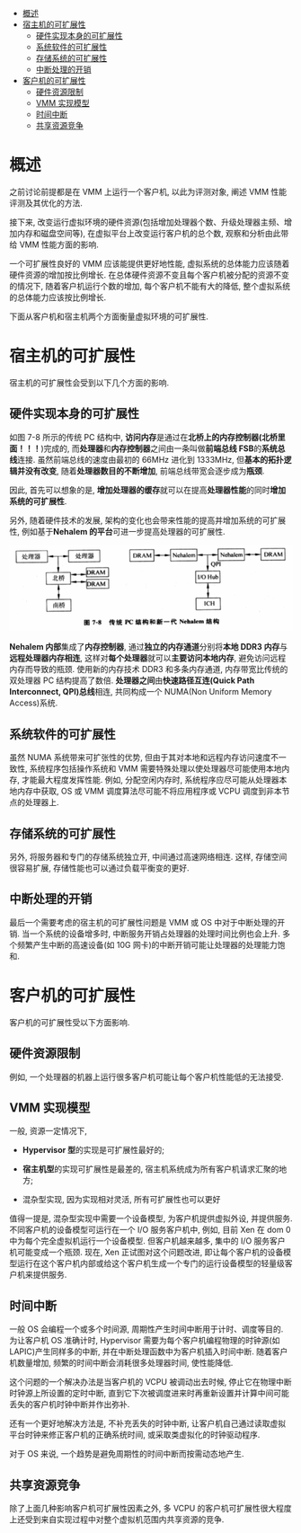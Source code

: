 
<!-- @import "[TOC]" {cmd="toc" depthFrom=1 depthTo=6 orderedList=false} -->

<!-- code_chunk_output -->

- [概述](#概述)
- [宿主机的可扩展性](#宿主机的可扩展性)
  - [硬件实现本身的可扩展性](#硬件实现本身的可扩展性)
  - [系统软件的可扩展性](#系统软件的可扩展性)
  - [存储系统的可扩展性](#存储系统的可扩展性)
  - [中断处理的开销](#中断处理的开销)
- [客户机的可扩展性](#客户机的可扩展性)
  - [硬件资源限制](#硬件资源限制)
  - [VMM 实现模型](#vmm-实现模型)
  - [时间中断](#时间中断)
  - [共享资源竞争](#共享资源竞争)

<!-- /code_chunk_output -->

# 概述

之前讨论前提都是在 VMM 上运行一个客户机, 以此为评测对象, 阐述 VMM 性能评测及其优化的方法.

接下来, 改变运行虚拟环境的硬件资源(包括增加处理器个数、升级处理器主频、增加内存和磁盘空间等), 在虚拟平台上改变运行客户机的总个数, 观察和分析由此带给 VMM 性能方面的影响.

一个可扩展性良好的 VMM 应该能提供更好地性能, 虚拟系统的总体能力应该随着硬件资源的增加按比例增长. 在总体硬件资源不变且每个客户机被分配的资源不变的情况下, 随着客户机运行个数的增加, 每个客户机不能有大的降低, 整个虚拟系统的总体能力应该按比例增长.

下面从客户机和宿主机两个方面衡量虚拟环境的可扩展性.

# 宿主机的可扩展性

宿主机的可扩展性会受到以下几个方面的影响.

## 硬件实现本身的可扩展性

如图 7\-8 所示的传统 PC 结构中, **访问内存**是通过在**北桥上的内存控制器(北桥里面！！！**)完成的, 而**处理器**和**内存控制器**之间由一条叫做**前端总线 FSB**的**系统总线**连接. 虽然前端总线的速度由最初的 66MHz 进化到 1333MHz, 但**基本的拓扑逻辑并没有改变**, 随着**处理器数目的不断增加**, 前端总线带宽会逐步成为**瓶颈**.

因此, 首先可以想象的是, **增加处理器的缓存**就可以在提高**处理器性能**的同时**增加系统的可扩展性**.

另外, 随着硬件技术的发展, 架构的变化也会带来性能的提高并增加系统的可扩展性, 例如基于**Nehalem 的平台**可进一步提高处理器的可扩展性.

![](./images/2019-04-18-10-04-18.png)

**Nehalem 内部**集成了**内存控制器**, 通过**独立的内存通道**分别将**本地 DDR3 内存**与**远程处理器内存相连**, 这样对**每个处理器**就可以**主要访问本地内存**, 避免访问远程内存而导致的瓶颈. 使用新的内存技术 DDR3 和多条内存通道, 内存带宽比传统的双处理器 PC 结构提高了数倍. **处理器之间**由**快速路径互连(Quick Path Interconnect, QPI)总线**相连, 共同构成一个 NUMA(Non Uniform Memory Access)系统.

## 系统软件的可扩展性

虽然 NUMA 系统带来可扩张性的优势, 但由于其对本地和远程内存访问速度不一致性, 系统程序包括操作系统和 VMM 需要特殊处理以使处理器尽可能使用本地内存, 才能最大程度发挥性能. 例如, 分配空闲内存时, 系统程序应尽可能从处理器本地内存中获取, OS 或 VMM 调度算法尽可能不将应用程序或 VCPU 调度到非本节点的处理器上.

## 存储系统的可扩展性

另外, 将服务器和专门的存储系统独立开, 中间通过高速网络相连. 这样, 存储空间很容易扩展, 存储性能也可以通过负载平衡变的更好.

## 中断处理的开销

最后一个需要考虑的宿主机的可扩展性问题是 VMM 或 OS 中对于中断处理的开销. 当一个系统的设备增多时, 中断服务开销占处理器的处理时间比例也会上升. 多个频繁产生中断的高速设备(如 10G 网卡)的中断开销可能让处理器的处理能力饱和.

# 客户机的可扩展性

客户机的可扩展性受以下方面影响.

## 硬件资源限制

例如, 一个处理器的机器上运行很多客户机可能让每个客户机性能低的无法接受.

## VMM 实现模型

一般, 资源一定情况下,

- **Hypervisor 型**的实现是可扩展性最好的;

- **宿主机型**的实现可扩展性是最差的, 宿主机系统成为所有客户机请求汇聚的地方;

- 混杂型实现, 因为实现相对灵活, 所有可扩展性也可以更好

值得一提是, 混杂型实现中需要一个设备模型, 为客户机提供虚拟外设, 并提供服务. 不同客户机的设备模型可运行在一个 I/O 服务客户机中, 例如, 目前 Xen 在 dom 0 中为每个完全虚拟机运行一个设备模型. 但客户机越来越多, 集中的 I/O 服务客户机可能变成一个瓶颈. 现在, Xen 正试图对这个问题改进, 即让每个客户机的设备模型运行在这个客户机内部或给这个客户机生成一个专门的运行设备模型的轻量级客户机来提供服务.

## 时间中断

一般 OS 会编程一个或多个时间源, 周期性产生时间中断用于计时、调度等目的. 为让客户机 OS 准确计时, Hypervisor 需要为每个客户机编程物理的时钟源(如 LAPIC)产生同样多的中断, 并在中断处理函数中为客户机插入时间中断. 随着客户机数量增加, 频繁的时间中断会消耗很多处理器时间, 使性能降低.

这个问题的一个解决办法是当客户机的 VCPU 被调动出去时候, 停止它在物理中断时钟源上所设置的定时中断, 直到它下次被调度进来时再重新设置并计算中间可能丢失的客户机时钟中断并作出弥补.

还有一个更好地解决方法是, 不补充丢失的时钟中断, 让客户机自己通过读取虚拟平台时钟来修正客户机的正确系统时间, 或采取类虚拟化的时钟驱动程序.

对于 OS 来说, 一个趋势是避免周期性的时间中断而按需动态地产生.

## 共享资源竞争

除了上面几种影响客户机可扩展性因素之外, 多 VCPU 的客户机可扩展性很大程度上还受到来自实现过程中对整个虚拟机范围内共享资源的竞争.